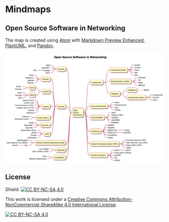 # Mindmaps

## Open Source Software in Networking

The map is created using [Atom](https://atom.io) with [Markdown Preview Enhanced](https://shd101wyy.github.io/markdown-preview-enhanced/#/), [PlantUML](https://plantuml.com/), and [Pandoc](https://pandoc.org).

![Open Source Software in Networking](assets/netopensource.png)
## License

Shield: [![CC BY-NC-SA 4.0][cc-by-nc-sa-shield]][cc-by-nc-sa]

This work is licensed under a
[Creative Commons Attribution-NonCommercial-ShareAlike 4.0 International License][cc-by-nc-sa].

[![CC BY-NC-SA 4.0][cc-by-nc-sa-image]][cc-by-nc-sa]

[cc-by-nc-sa]: http://creativecommons.org/licenses/by-nc-sa/4.0/
[cc-by-nc-sa-image]: https://licensebuttons.net/l/by-nc-sa/4.0/88x31.png
[cc-by-nc-sa-shield]: https://img.shields.io/badge/License-CC%20BY--NC--SA%204.0-lightgrey.svg
